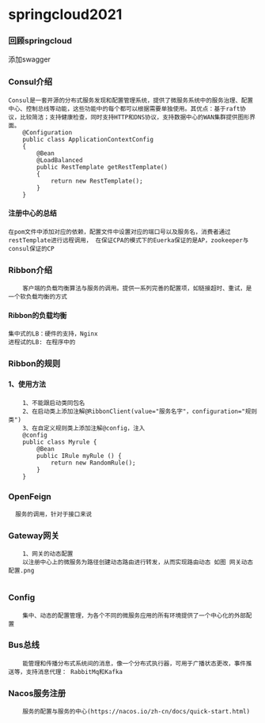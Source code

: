 # springcloud2021
### 回顾springcloud

添加swagger

### Consul介绍

```
Consul是一套开源的分布式服务发现和配置管理系统，提供了微服务系统中的服务治理、配置中心、控制总线等动能，这些功能中的每个都可以根据需要单独使用。其优点：基于raft协议，比较简洁；支持健康检查，同时支持HTTP和DNS协议，支持数据中心的WAN集群提供图形界面。
    @Configuration
    public class ApplicationContextConfig
    {
        @Bean
        @LoadBalanced
        public RestTemplate getRestTemplate()
        {
            return new RestTemplate();
        }
    }

```
#### 注册中心的总结
```
在pom文件中添加对应的依赖，配置文件中设置对应的端口号以及服务名，消费者通过restTemplate进行远程调用， 在保证CPA的模式下的Euerka保证的是AP，zookeeper与consul保证的CP
```
### Ribbon介绍
```
    客户端的负载均衡算法与服务的调用。提供一系列完善的配置项，如链接超时、重试，是一个软负载均衡的方式
```
#### Ribbon的负载均衡
```
集中式的LB：硬件的支持，Nginx
进程试的LB: 在程序中的 
```
### Ribbon的规则
#### 1、使用方法
```
    1、不能跟启动类同包名
    2、在启动类上添加注解@RibbonClient(value="服务名字"，configuration="规则类")
    3、在自定义规则类上添加注解@config，注入
    @config
    public class Myrule {
        @Bean 
        public IRule myRule () {
            return new RandomRule();
        }
    }
```
### OpenFeign
 ```
   服务的调用，针对于接口来说
```

### Gateway网关
```
    1、网关的动态配置
    以注册中心上的微服务为路径创建动态路由进行转发，从而实现路由动态 如图 网关动态配置.png
    
```
### Config
```
    集中、动态的配置管理，为各个不同的微服务应用的所有环境提供了一个中心化的外部配置
```
### Bus总线
````
    能管理和传播分布式系统间的消息，像一个分布式执行器，可用于广播状态更改，事件推送等，支持消息代理： RabbitMq和Kafka
````
### Nacos服务注册
```
    服务的配置与服务的中心(https://nacos.io/zh-cn/docs/quick-start.html)
```